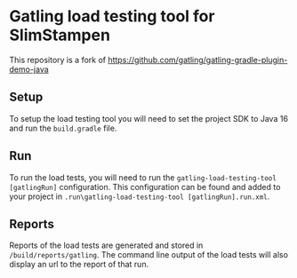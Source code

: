 Gatling load testing tool for SlimStampen
=============================================

This repository is a fork of https://github.com/gatling/gatling-gradle-plugin-demo-java

## Setup
To setup the load testing tool you will need to set the project SDK to Java 16 and run the `build.gradle` file.

## Run
To run the load tests, you will need to run the `gatling-load-testing-tool [gatlingRun]` configuration. This configuration can be found and added to your project in `.run\gatling-load-testing-tool [gatlingRun].run.xml`.

## Reports
Reports of the load tests are generated and stored in `/build/reports/gatling`. The command line output of the load tests will also display an url to the report of that run.
